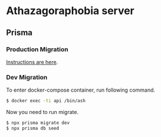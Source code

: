 # Athazagoraphobia server

## Prisma

### Production Migration

[Instructions are here](https://www.prisma.io/docs/concepts/components/prisma-migrate).

### Dev Migration

To enter docker-compose container, run following command.

```sh
$ docker exec -ti api /bin/ash
```

Now you need to run migrate.

```sh
$ npx prisma migrate dev
$ npx prisma db seed
```
